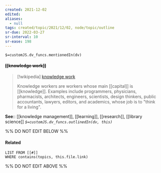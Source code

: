 ```yaml
---
created: 2021-12-02 
edited: 
aliases:
  - null
tags: created/topic/2021/12/02, node/topic/outline
sr-due: 2022-03-27
sr-interval: 10
sr-ease: 198
---
```

`$=customJS.dv_funcs.mentionedIn(dv)`

#### <s class="topic-title">[[knowledge work]]</s>

> [!wikipedia] [knowledge work](https://en.wikipedia.org/wiki/Knowledge%20worker)
> 
> Knowledge workers are workers whose main [[capital]] is [[knowledge]]. Examples include programmers, physicians, pharmacists, architects, engineers, scientists, design thinkers, public accountants, lawyers, editors, and academics, whose job is to "think for a living".

**See**:: [[knowledge management]], [[learning]], [[research]], [[library science]]
*`$=customJS.dv_funcs.outlinedIn(dv, this)`*

%% DO NOT EDIT BELOW %%

#### Related 

```dataview
LIST FROM [[#]]
WHERE contains(topics, this.file.link)
```
%% DO NOT EDIT ABOVE %%
